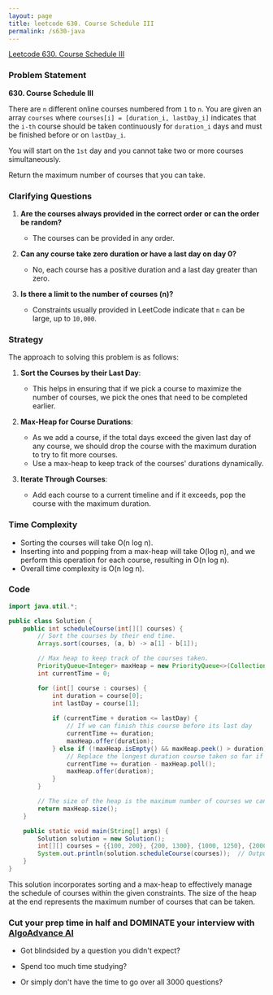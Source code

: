 ```yaml
---
layout: page
title: leetcode 630. Course Schedule III
permalink: /s630-java
---
```

[Leetcode 630. Course Schedule III](https://algoadvance.github.io/algoadvance/l630)
### Problem Statement

**630. Course Schedule III**

There are `n` different online courses numbered from `1` to `n`. You are given an array `courses` where `courses[i] = [duration_i, lastDay_i]` indicates that the `i-th` course should be taken continuously for `duration_i` days and must be finished before or on `lastDay_i`.

You will start on the `1st` day and you cannot take two or more courses simultaneously.

Return the maximum number of courses that you can take.

### Clarifying Questions

1. **Are the courses always provided in the correct order or can the order be random?**
   - The courses can be provided in any order.

2. **Can any course take zero duration or have a last day on day 0?**
   - No, each course has a positive duration and a last day greater than zero.

3. **Is there a limit to the number of courses (n)?**
   - Constraints usually provided in LeetCode indicate that `n` can be large, up to `10,000`.

### Strategy

The approach to solving this problem is as follows:

1. **Sort the Courses by their Last Day**: 
   - This helps in ensuring that if we pick a course to maximize the number of courses, we pick the ones that need to be completed earlier.

2. **Max-Heap for Course Durations**:
   - As we add a course, if the total days exceed the given last day of any course, we should drop the course with the maximum duration to try to fit more courses.
   - Use a max-heap to keep track of the courses' durations dynamically.

3. **Iterate Through Courses**:
   - Add each course to a current timeline and if it exceeds, pop the course with the maximum duration.

### Time Complexity
- Sorting the courses will take O(n log n).
- Inserting into and popping from a max-heap will take O(log n), and we perform this operation for each course, resulting in O(n log n).
- Overall time complexity is O(n log n).

### Code

```java
import java.util.*;

public class Solution {
    public int scheduleCourse(int[][] courses) {
        // Sort the courses by their end time.
        Arrays.sort(courses, (a, b) -> a[1] - b[1]);

        // Max heap to keep track of the courses taken.
        PriorityQueue<Integer> maxHeap = new PriorityQueue<>(Collections.reverseOrder());
        int currentTime = 0;

        for (int[] course : courses) {
            int duration = course[0];
            int lastDay = course[1];
            
            if (currentTime + duration <= lastDay) {
                // If we can finish this course before its last day
                currentTime += duration;
                maxHeap.offer(duration);
            } else if (!maxHeap.isEmpty() && maxHeap.peek() > duration) {
                // Replace the longest duration course taken so far if the current course is shorter
                currentTime += duration - maxHeap.poll();
                maxHeap.offer(duration);
            }
        }

        // The size of the heap is the maximum number of courses we can take
        return maxHeap.size();
    }

    public static void main(String[] args) {
        Solution solution = new Solution();
        int[][] courses = {{100, 200}, {200, 1300}, {1000, 1250}, {2000, 3200}};
        System.out.println(solution.scheduleCourse(courses));  // Output: 3
    }
}
```

This solution incorporates sorting and a max-heap to effectively manage the schedule of courses within the given constraints. The size of the heap at the end represents the maximum number of courses that can be taken.


### Cut your prep time in half and DOMINATE your interview with [AlgoAdvance AI](https://algoAdvance.com)

- Got blindsided by a question you didn't expect?

- Spend too much time studying?

- Or simply don't have the time to go over all 3000 questions?

